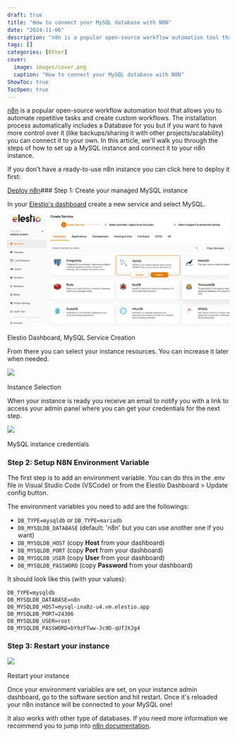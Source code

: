 ```yaml
---
draft: true
title: "How to connect your MySQL database with N8N"
date: "2024-11-06"
description: "n8n is a popular open-source workflow automation tool that allows you to automate repetitive tasks and create custom workflows. The installation process automatically includes a Database for you but if you want to have more control over it (like backups/sharing it with other projects/scalability) you can connect it"
tags: []
categories: [Other]
cover:
  image: images/cover.png
  caption: "How to connect your MySQL database with N8N"
ShowToc: true
TocOpen: true
---
```



[n8n](https://elest.io/open-source/n8n?ref=blog.elest.io) is a popular open\-source workflow automation tool that allows you to automate repetitive tasks and create custom workflows. The installation process automatically includes a Database for you but if you want to have more control over it (like backups/sharing it with other projects/scalability) you can connect it to your own. In this article, we'll walk you through the steps of how to set up a MySQL instance and connect it to your n8n instance.

If you don't have a ready\-to\-use n8n instance you can click here to deploy it first:

[Deploy n8n](https://elest.io/open-source/n8n?ref=blog.elest.io)### Step 1: Create your managed MySQL instance

In your [Elestio's dashboard](https://dash.elest.io/?ref=blog.elest.io) create a new service and select MySQL.

![](images/image.png)

Elestio Dashboard, MySQL Service Creation

From there you can select your instance resources. You can increase it later when needed.

![](https://blog.elest.io/content/images/2023/03/image-3.png)

Instance Selection

When your instance is ready you receive an email to notify you with a link to access your admin panel where you can get your credentials for the next step.

![](https://blog.elest.io/content/images/2023/03/image-4.png)

MySQL instance credentials

### Step 2: Setup N8N Environment Variable

The first step is to add an environment variable. You can do this in the .env file in Visual Studio Code (VSCode) or from the Elestio Dashboard \> Update config button. 

The environment variables you need to add are the followings: 

* `DB_TYPE=mysqldb` or `DB_TYPE=mariadb`
* `DB_MYSQLDB_DATABASE` (default: 'n8n' but you can use another one if you want)
* `DB_MYSQLDB_HOST` (copy **Host** from your dashboard)
* `DB_MYSQLDB_PORT` (copy **Port** from your dashboard)
* `DB_MYSQLDB_USER` (copy **User** from your dashboard)
* `DB_MYSQLDB_PASSWORD` (copy **Password** from your dashboard)

It should look like this (with your values):


```
DB_TYPE=mysqldb
DB_MYSQLDB_DATABASE=n8n
DB_MYSQLDB_HOST=mysql-ina8z-u4.vm.elestio.app
DB_MYSQLDB_PORT=24306
DB_MYSQLDB_USER=root
DB_MYSQLDB_PASSWORD=bY9zFTww-Jc9D-qUfJXJg4

```

### Step 3: Restart your instance

![](https://blog.elest.io/content/images/2023/03/image-5.png)

Restart your instance

Once your environment variables are set, on your instance admin dashboard, go to the software section and hit restart. Once it's reloaded your n8n instance will be connected to your MySQL one!

It also works with other type of databases. If you need more information we recommend you to jump into [n8n documentation](https://docs.n8n.io/hosting/supported-databases-settings/?ref=blog.elest.io#mysql-mariadb).



